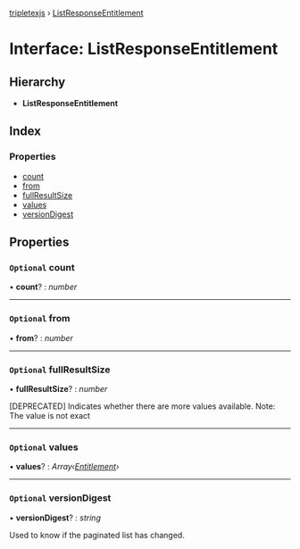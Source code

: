 [tripletexjs](../README.md) › [ListResponseEntitlement](listresponseentitlement.md)

# Interface: ListResponseEntitlement

## Hierarchy

* **ListResponseEntitlement**

## Index

### Properties

* [count](listresponseentitlement.md#optional-count)
* [from](listresponseentitlement.md#optional-from)
* [fullResultSize](listresponseentitlement.md#optional-fullresultsize)
* [values](listresponseentitlement.md#optional-values)
* [versionDigest](listresponseentitlement.md#optional-versiondigest)

## Properties

### `Optional` count

• **count**? : *number*

___

### `Optional` from

• **from**? : *number*

___

### `Optional` fullResultSize

• **fullResultSize**? : *number*

[DEPRECATED] Indicates whether there are more values available. Note: The value is not exact

___

### `Optional` values

• **values**? : *Array‹[Entitlement](entitlement.md)›*

___

### `Optional` versionDigest

• **versionDigest**? : *string*

Used to know if the paginated list has changed.

